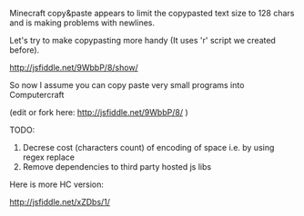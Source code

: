 Minecraft copy&paste appears to limit the copypasted text size to 128 chars and is making problems with newlines.

Let's try to make copypasting more handy (It uses 'r' script we created before).

http://jsfiddle.net/9WbbP/8/show/

So now I assume you can copy paste very small programs into Computercraft




(edit or fork here: http://jsfiddle.net/9WbbP/8/ )

TODO:
1. Decrese cost (characters count) of encoding of space i.e. by using regex replace
2. Remove dependencies to third party hosted js libs

Here is more HC version:

http://jsfiddle.net/xZDbs/1/


